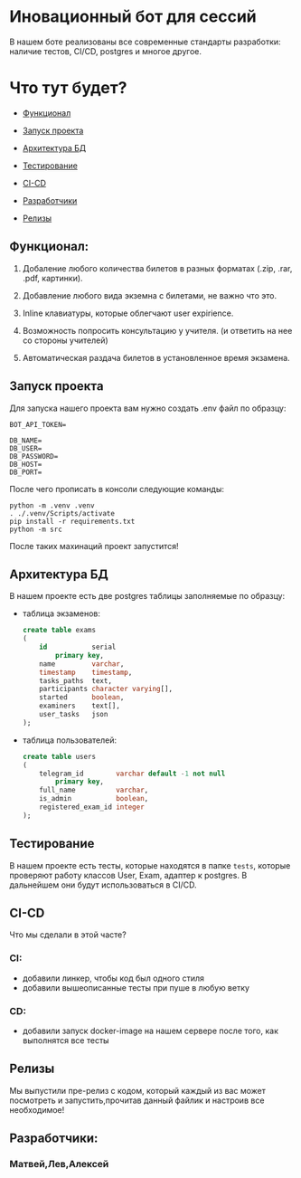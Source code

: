 # Иновационный бот для сессий
В нашем боте реализованы все современные стандарты разработки: наличие тестов, CI/CD, postgres и многое другое.

# Что тут будет?

- [Функционал](#функционал)

- [Запуск проекта](#запуск-проекта)

- [Архитектура БД](#архитектура-бд)

- [Тестирование](#тестирование)

- [CI-CD](#ci-cd)

- [Разработчики](#разработчики)

- [Релизы](#релизы)





## Функционал:

1. Добаление любого количества билетов в разных форматах (.zip, .rar, .pdf, картинки).

2. Добавление любого вида экземна с билетами, не важно что это.
   
3. Inline клавиатуры, которые облегчают user expiriencе.
   
4. Возможность попросить консультацию у учителя. (и ответить на нее со стороны учителей)
   
5. Автоматическая раздача билетов в установленное время экзамена.


## Запуск проекта

Для запуска нашего проекта вам нужно создать .env файл по образцу:
```
BOT_API_TOKEN=

DB_NAME=
DB_USER=
DB_PASSWORD=
DB_HOST=
DB_PORT=
```
После чего прописать в консоли следующие команды:
```shell
python -m .venv .venv
. ./.venv/Scripts/activate
pip install -r requirements.txt
python -m src 
```
После таких махинаций проект запустится!



## Архитектура БД
В нашем проекте есть две postgres таблицы заполняемые по образцу:
- таблица экзаменов:
  ```sql
  create table exams
  (
      id           serial
          primary key,
      name         varchar,
      timestamp    timestamp,
      tasks_paths  text,
      participants character varying[],
      started      boolean,
      examiners    text[],
      user_tasks   json
  );
  ```
- таблица пользователей:
  ```sql
  create table users
  (
      telegram_id        varchar default -1 not null
          primary key,
      full_name          varchar,
      is_admin           boolean,
      registered_exam_id integer
  );
  ```


## Тестирование
В нашем проекте есть тесты, которые находятся в папке ```tests```, которые проверяют работу классов User, Exam, адаптер к postgres. В дальнейшем они будут использоваться в CI/CD.


## CI-CD
Что мы сделали в этой часте?
### CI:
- добавили линкер, чтобы код был одного стиля
- добавили вышеописанные тесты при пуше в любую ветку
### CD:
- добавили запуск docker-image на нашем сервере после того, как выполнятся все тесты

## Релизы
Мы выпустили пре-релиз с кодом, который каждый из вас может посмотреть и запустить,прочитав данный файлик и настроив все необходимое!

## Разработчики:
### Матвей,Лев,Алексей
